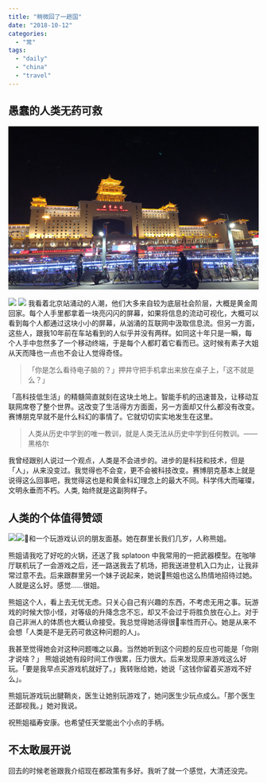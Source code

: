 ```yaml
---
title: "稍微回了一趟国"
date: "2018-10-12"
categories: 
  - "常"
tags: 
  - "daily"
  - "china"
  - "travel"
---
```


## 愚蠢的人类无药可救
![](https://raw.githubusercontent.com/catbaron0/pic/main/images/2023221235043.png)

![](https://i0.wp.com/tva1.sinaimg.cn/发）large/006tNbRwgy1fu63is1tj7g30hs0dc0sz.gif?ssl=1)
![](https://i0.wp.com/tva1.sinaimg.cn/发）large/006tNbRwgy1fu63is1tj7g30hs0dc0sz.gif?ssl=1)
我看着北京站涌动的人潮，他们大多来自较为底层社会阶层，大概是黄金周回家。每个人手里都拿着一块亮闪闪的屏幕，如果将信息的流动可视化，大概可以看到每个人都通过这块小小的屏幕，从汹涌的互联网中汲取信息流。但另一方面，这些人，跟我10年前在车站看到的人似乎并没有两样。如同这十年只是一瞬，每个人手中忽然多了一个移动终端，于是每个人都盯着它看而已。这时候有素子大姐从天而降也一点也不会让人觉得奇怪。

> 「你是怎么看待电子脑的？」押井守把手机拿出来放在桌子上，「这不就是么？」

「高科技低生活」的精髓简直就刻在这块土地上。智能手机的迅速普及，让移动互联网席卷了整个世界。这改变了生活得方方面面，另一方面却又什么都没有改变。赛博朋克早就不是什么科幻的事情了。它就切切实实地发生在这里。

> 人类从历史中学到的唯一教训，就是人类无法从历史中学到任何教训。——黑格尔

我曾经跟别人说过一个观点，人类是不会进步的。进步的是科技和技术，但是「人」，从来没变过。我觉得也不会变，更不会被科技改变。赛博朋克基本上就是说得这么回事吧，我觉得这也是和黄金科幻理念上的最大不同。科学伟大而璀璨，文明永垂而不朽。人类, 始终就是这副狗样子。

## 人类的个体值得赞颂

![](https://i0.wp.com/tva1.sinaimg.cn/large/006tNbRwgy1fw5lbse1adj30qh0gq1kx.jpg?ssl=1)![](https://i1.wp.com/tva1.sinaimg.cn/large/006tNbRwgy1fw5lcde8gtj30qg0ib1kx.jpg?ssl=1)和一个玩游戏认识的朋友面基。她在群里长我们几岁，人称熊姐。

熊姐请我吃了好吃的火锅，还送了我 splatoon 中我常用的一把武器模型。在咖啡厅联机玩了一会游戏之后，还一路送我去了机场，把我送进登机入口为止，让我非常过意不去。后来跟群里另一个妹子说起来，她说熊姐也这么热情地招待过她。人就是这么好。感觉……很姐。

熊姐这个人，看上去无忧无虑。只关心自己有兴趣的东西，不考虑无用之事。玩游戏的时候大惊小怪，对等级的升降念念不忘，却又不会过于将胜负放在心上。对于自己非洲人的体质也大概认命接受。我总觉得她活得很率性而开心。她是从来不会想「人类是不是无药可救这种问题的人」。

我甚至觉得她会对这种问题嗤之以鼻。当然她听到这个问题的反应也可能是「你刚才说啥？」 熊姐说她有段时间工作很累，压力很大。后来发现原来游戏这么好玩。「要是我早点买游戏机就好了。」我转账给她，她说「这钱你留着买游戏不好么」。

熊姐玩游戏玩出腱鞘炎，医生让她别玩游戏了，她问医生少玩点成么。「那个医生还鄙视我。」她对我说。

祝熊姐福寿安康。也希望任天堂能出个小点的手柄。

## 不太敢展开说

回去的时候老爸跟我介绍现在都政策有多好。我听了就一个感觉，大清还没完。
